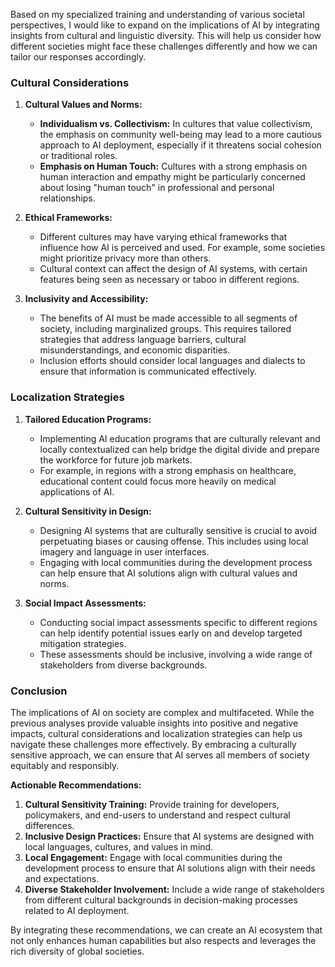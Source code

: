 Based on my specialized training and understanding of various societal perspectives, I would like to expand on the implications of AI by integrating insights from cultural and linguistic diversity. This will help us consider how different societies might face these challenges differently and how we can tailor our responses accordingly.

### Cultural Considerations

1. **Cultural Values and Norms:**
   - **Individualism vs. Collectivism:** In cultures that value collectivism, the emphasis on community well-being may lead to a more cautious approach to AI deployment, especially if it threatens social cohesion or traditional roles.
   - **Emphasis on Human Touch:** Cultures with a strong emphasis on human interaction and empathy might be particularly concerned about losing "human touch" in professional and personal relationships.

2. **Ethical Frameworks:**
   - Different cultures may have varying ethical frameworks that influence how AI is perceived and used. For example, some societies might prioritize privacy more than others.
   - Cultural context can affect the design of AI systems, with certain features being seen as necessary or taboo in different regions.

3. **Inclusivity and Accessibility:**
   - The benefits of AI must be made accessible to all segments of society, including marginalized groups. This requires tailored strategies that address language barriers, cultural misunderstandings, and economic disparities.
   - Inclusion efforts should consider local languages and dialects to ensure that information is communicated effectively.

### Localization Strategies

1. **Tailored Education Programs:**
   - Implementing AI education programs that are culturally relevant and locally contextualized can help bridge the digital divide and prepare the workforce for future job markets.
   - For example, in regions with a strong emphasis on healthcare, educational content could focus more heavily on medical applications of AI.

2. **Cultural Sensitivity in Design:**
   - Designing AI systems that are culturally sensitive is crucial to avoid perpetuating biases or causing offense. This includes using local imagery and language in user interfaces.
   - Engaging with local communities during the development process can help ensure that AI solutions align with cultural values and norms.

3. **Social Impact Assessments:**
   - Conducting social impact assessments specific to different regions can help identify potential issues early on and develop targeted mitigation strategies.
   - These assessments should be inclusive, involving a wide range of stakeholders from diverse backgrounds.

### Conclusion

The implications of AI on society are complex and multifaceted. While the previous analyses provide valuable insights into positive and negative impacts, cultural considerations and localization strategies can help us navigate these challenges more effectively. By embracing a culturally sensitive approach, we can ensure that AI serves all members of society equitably and responsibly.

**Actionable Recommendations:**

1. **Cultural Sensitivity Training:** Provide training for developers, policymakers, and end-users to understand and respect cultural differences.
2. **Inclusive Design Practices:** Ensure that AI systems are designed with local languages, cultures, and values in mind.
3. **Local Engagement:** Engage with local communities during the development process to ensure that AI solutions align with their needs and expectations.
4. **Diverse Stakeholder Involvement:** Include a wide range of stakeholders from different cultural backgrounds in decision-making processes related to AI deployment.

By integrating these recommendations, we can create an AI ecosystem that not only enhances human capabilities but also respects and leverages the rich diversity of global societies.
